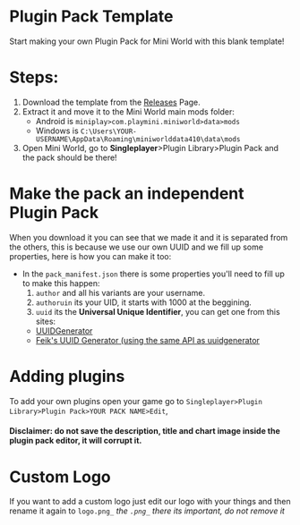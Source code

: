 # Plugin Pack Template
Start making your own Plugin Pack for Mini World with this blank template!

# Steps:
1. Download the template from the [Releases](https://github.com/MWH-json/plugin-pack-template/releases) Page.
2. Extract it and move it to the Mini World main mods folder:
    * Android is ```miniplay>com.playmini.miniworld>data>mods```
    * Windows is ```C:\Users\YOUR-USERNAME\AppData\Roaming\miniworlddata410\data\mods```
3. Open Mini World, go to **Singleplayer**>Plugin Library>Plugin Pack and the pack should be there!

# Make the pack an independent Plugin Pack
When you download it you can see that we made it and it is separated from the others, this is because we use our own UUID and we fill up some properties, here is how you can make it too:

* In the ```pack_manifest.json``` there is some properties you'll need to fill up to make this happen:
    1. ```author``` and all his variants are your username.
    2. ```authoruin``` its your UID, it starts with 1000 at the beggining.
    3. ```uuid``` its the **Universal Unique Identifier**, you can get one from this sites: 
    * [UUIDGenerator](https://www.uuidgenerator.net/) 
    * [Feik's UUID Generator (using the same API as uuidgenerator](http://feiku.gq/uuid)
    
# Adding plugins

To add your own plugins open your game go to ```Singleplayer>Plugin Library>Plugin Pack>YOUR PACK NAME>Edit```, 
#### Disclaimer: do not save the description, title and chart image inside the plugin pack editor, it will corrupt it.


# Custom Logo
If you want to add a custom logo just edit our logo with your things and then rename it again to ```logo.png_``` *the ```.png_``` there its important, do not remove it*
